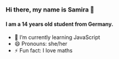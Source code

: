 ### Hi there, my name is Samira 👋
#### I am a 14 years old student from Germany. 
<!--
**SamiraRebholz/SamiraRebholz** is a ✨ _special_ ✨ repository because its `README.md` (this file) appears on your GitHub profile.

Here are some ideas to get you started:-->

- 🌱 I’m currently learning JavaScript 
- 😄 Pronouns: she/her
- ⚡ Fun fact: I love maths

